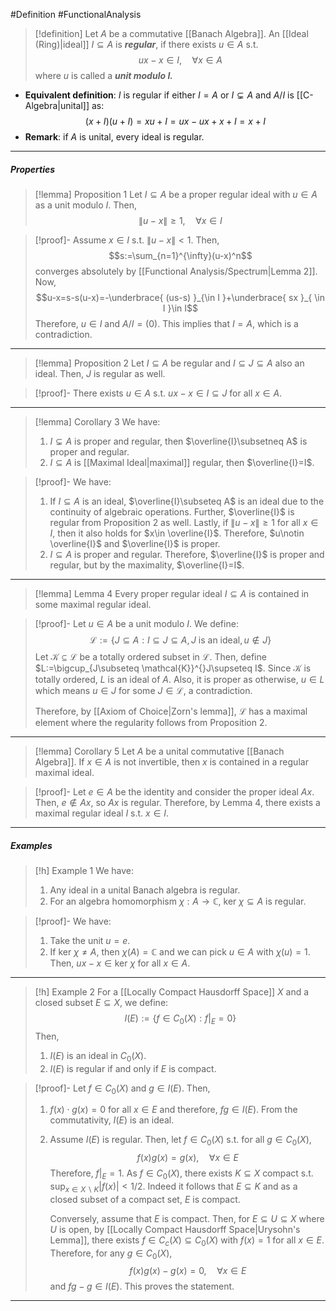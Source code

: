 #Definition #FunctionalAnalysis 
> [!definition]
> Let $A$ be a commutative [[Banach Algebra]]. An [[Ideal (Ring)|ideal]] $I\subseteq A$ is ***regular***, if there exists $u\in A$ s.t. $$ux-x\in I,\quad\forall x\in A$$where $u$ is called a ***unit modulo $I$.***
- **Equivalent definition**: $I$ is regular if either $I=A$ or $I\subsetneq A$ and $A / I$ is [[C-Algebra|unital]] as: $$(x+I)(u+I)=xu+I=ux-ux+x+I=x+I$$
- **Remark**: if $A$ is unital, every ideal is regular.
---
##### Properties
> [!lemma] Proposition 1
> Let $I\subseteq A$ be a proper regular ideal with $u\in A$ as a unit modulo $I$. Then, $$\|u-x\|\geq 1,\quad \forall x\in I$$

> [!proof]-
> Assume $x\in I$ s.t. $\|u-x\|<1$. Then, $$s:=\sum_{n=1}^{\infty}(u-x)^n$$converges absolutely by [[Functional Analysis/Spectrum|Lemma 2]].  Now, $$u-x=s-s(u-x)=-\underbrace{ (us-s) }_{\in I }+\underbrace{ sx }_{ \in I }\in I$$ Therefore, $u\in I$ and $A  / I= (0)$. This implies that $I=A$, which is a contradiction. 
---
> [!lemma] Proposition 2
> Let $I\subseteq A$ be regular and $I\subseteq J\subseteq A$ also an ideal. Then, $J$ is regular as well. 

> [!proof]-
> There exists $u\in A$ s.t. $ux-x\in I\subseteq J$ for all $x\in A$.
---
> [!lemma] Corollary 3
> We have: 
> 1. $I\subsetneq A$ is proper and regular, then $\overline{I}\subsetneq A$ is proper and regular.
> 2. $I\subseteq A$ is [[Maximal Ideal|maximal]] regular, then $\overline{I}=I$.

> [!proof]-
> We have: 
> 1. If $I\subseteq A$ is an ideal, $\overline{I}\subseteq A$ is an ideal due to the continuity of algebraic operations. Further, $\overline{I}$ is regular from Proposition 2 as well. Lastly, if $\|u-x\|\geq 1$ for all $x\in I$, then it also holds for $x\in \overline{I}$. Therefore, $u\notin \overline{I}$ and $\overline{I}$ is proper.
> 2. $I\subseteq A$ is proper and regular. Therefore, $\overline{I}$ is proper and regular, but by the maximality, $\overline{I}=I$.
---
> [!lemma] Lemma 4
> Every proper regular ideal $I\subseteq A$ is contained in some maximal regular ideal.

> [!proof]-
> Let $u\in A$ be a unit modulo $I$. We define: $$\mathcal{L}:=\{ J\subseteq A:I\subseteq J\subseteq A,J\text{ is an ideal}, u\notin J \}$$Let $\mathcal{K}\subseteq \mathcal{L}$ be a totally ordered subset in $\mathcal{L}$. Then, define $L:=\bigcup_{J\subseteq \mathcal{K}}^{}J\supseteq I$. Since $\mathcal{K}$ is totally ordered, $L$ is an ideal of $A$. Also, it is proper as otherwise, $u\in L$ which means $u\in J$ for some $J\in \mathcal{L}$, a contradiction. 
> 
> Therefore, by [[Axiom of Choice|Zorn's lemma]], $\mathcal{L}$ has a maximal element where the regularity follows from Proposition 2.
---
> [!lemma] Corollary 5
> Let $A$ be a unital commutative [[Banach Algebra]]. If $x\in A$ is not invertible, then $x$ is contained in a regular maximal ideal.

> [!proof]-
> Let $e\in A$ be the identity and consider the proper ideal $Ax$. Then, $e\notin Ax$, so $Ax$ is regular. Therefore, by Lemma 4, there exists a maximal regular ideal $I$ s.t. $x\in I.$
---
##### Examples
> [!h] Example 1
> We have:
> 1. Any ideal in a unital Banach algebra is regular.
> 2. For an algebra homomorphism $\chi:A\to \mathbb{C}$, $\text{ker }\chi \subseteq A$ is regular. 

> [!proof]-
> We have: 
> 1. Take the unit $u=e$.
> 3. If $\text{ker } \chi\neq A$, then $\chi(A)=\mathbb{C}$ and we can pick $u\in A$ with $\chi(u)=1$. Then, $ux-x\in \text{ker }\chi$ for all $x\in A$.
---
> [!h] Example 2
> For a [[Locally Compact Hausdorff Space]] $X$ and a closed subset $E\subseteq X$, we define: $$I(E):=\{ f\in C_{0}(X):f|_{E}=0 \}$$Then, 
> 1. $I(E)$ is an ideal in $C_{0}(X)$.
> 2. $I(E)$ is regular if and only if $E$ is compact. 

> [!proof]-
> Let $f\in C_{0}(X)$ and $g\in I(E)$. Then, 
> 1. $f(x)\cdot g(x)=0$ for all $x\in E$ and therefore, $fg\in I(E)$. From the commutativity, $I(E)$ is an ideal.
> 2. Assume $I(E)$ is regular. Then, let $f\in C_{0}(X)$ s.t. for all $g\in C_{0}(X)$, $$f(x)g(x)=g(x),\quad \forall x\in E$$Therefore, $f|_{E}=1$. As $f\in C_{0}(X)$, there exists $K\subseteq X$ compact s.t. $\sup_{x\in X \backslash K} \left| f(x) \right|<1 /2$. Indeed it follows that $E\subseteq K$ and as a closed subset of a compact set, $E$ is compact.
>    
>    Conversely, assume that $E$ is compact. Then, for $E\subseteq U\subseteq X$ where $U$ is open, by [[Locally Compact Hausdorff Space|Urysohn's Lemma]], there exists $f\in C_{c}(X)\subseteq C_{0}(X)$ with $f(x)=1$ for all $x\in E$. Therefore, for any $g\in C_{0}(X)$, $$f(x)g(x)-g(x)=0,\quad \forall x\in E$$and $fg-g\in I(E)$. This proves the statement.
---
